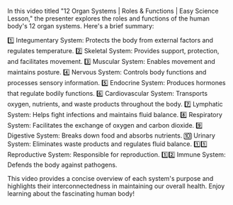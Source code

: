 In this video titled "12 Organ Systems | Roles & Functions | Easy Science Lesson," the presenter explores the roles and functions of the human body's 12 organ systems. Here's a brief summary:

1️⃣ Integumentary System: Protects the body from external factors and regulates temperature.
2️⃣ Skeletal System: Provides support, protection, and facilitates movement.
3️⃣ Muscular System: Enables movement and maintains posture.
4️⃣ Nervous System: Controls body functions and processes sensory information.
5️⃣ Endocrine System: Produces hormones that regulate bodily functions.
6️⃣ Cardiovascular System: Transports oxygen, nutrients, and waste products throughout the body.
7️⃣ Lymphatic System: Helps fight infections and maintains fluid balance.
8️⃣ Respiratory System: Facilitates the exchange of oxygen and carbon dioxide.
9️⃣ Digestive System: Breaks down food and absorbs nutrients.
🔟 Urinary System: Eliminates waste products and regulates fluid balance.
1️⃣1️⃣ Reproductive System: Responsible for reproduction.
1️⃣2️⃣ Immune System: Defends the body against pathogens.

This video provides a concise overview of each system's purpose and highlights their interconnectedness in maintaining our overall health. Enjoy learning about the fascinating human body! 